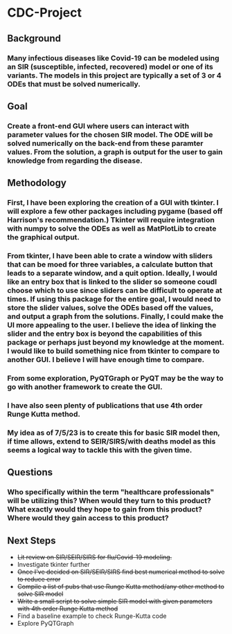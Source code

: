 # CDC-Project


## Background

### Many infectious diseases like Covid-19 can be modeled using an SIR (susceptible, infected, recovered) model or one of its variants. The models in this project are typically a set of 3 or 4 ODEs that must be solved numerically.

## Goal

### Create a front-end GUI where users can interact with parameter values for the chosen SIR model. The ODE will be solved numerically on the back-end from these paramter values. From the solution, a graph is output for the user to gain knowledge from regarding the disease.


## Methodology

### First, I have been exploring the creation of a GUI with tkinter. I will explore a few other packages including pygame (based off Harrison's recommendation.) Tkinter will require integration with numpy to solve the ODEs as well as MatPlotLib to create the graphical output.

### From tkinter, I have been able to crate a window with sliders that can be moed for three variables, a calculate button that leads to a separate window, and a quit option. Ideally, I would like an entry box that is linked to the slider so someone coudl choose which to use since sliders can be difficult to operate at times. If using this package for the entire goal, I would need to store the slider values, solve the ODEs based off the values, and output a graph from the solutions. Finally, I could make the UI more appealing to the user. I believe the idea of linking the slider and the entry box is beyond the capabilities of this package or perhaps just beyond my knowledge at the moment. I would like to build something nice from tkinter to compare to another GUI. I believe I will have enough time to compare.

### From some exploration, PyQTGraph or PyQT may be the way to go with another framework to create the GUI.

### I have also seen plenty of publications that use 4th order Runge Kutta method.

### My idea as of 7/5/23 is to create this for basic SIR model then, if time allows, extend to SEIR/SIRS/with deaths model as this seems a logical way to tackle this with the given time. 

## Questions

### Who specifically within the term "healthcare professionals" will be utilizing this? When would they turn to this product? What exactly would they hope to gain from this product? Where would they gain access to this product? 

## Next Steps

* ~~Lit review on SIR/SEIR/SIRS for flu/Covid-19 modeling.~~
* Investigate tkinter further 
* ~~Once I've decided on SIR/SEIR/SIRS find best numerical method to solve to reduce error~~
* ~~Compile a list of pubs that use Runge Kutta method/any other method to solve SIR model~~
* ~~Write a small script to solve simple SIR model with given parameters with 4th order Runge Kutta method~~
* Find a baseline example to check Runge-Kutta code
* Explore PyQTGraph
